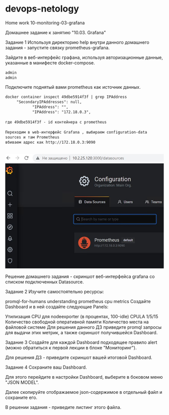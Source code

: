 # devops-netology  
Home work 10-monitoring-03-grafana

Домашнее задание к занятию "10.03. Grafana" 

Задание 1
Используя директорию help внутри данного домашнего задания - запустите связку prometheus-grafana.

Зайдите в веб-интерфейс графана, используя авторизационные данные, указанные в манифесте docker-compose.
````
admin
admin
````
Подключите поднятый вами prometheus как источник данных.
````
docker container inspect 49dbe5914f3f | grep IPAddress
     "SecondaryIPAddresses": null,
            "IPAddress": "",
            "IPAddress": "172.18.0.3",
 
где 49dbe5914f3f - id контейнера с prometheus

Переходим в web-интерфейс Grafana , выбираем configuration-data sources и там Prometheus
вбиваем адрес как http://172.18.0.3:9090
  

````
![](https://github.com/mgesler/devops-netology/blob/main/pic/prom1.jpg)

Решение домашнего задания - скриншот веб-интерфейса grafana со списком подключенных Datasource.

Задание 2
Изучите самостоятельно ресурсы:

promql-for-humans
understanding prometheus cpu metrics
Создайте Dashboard и в ней создайте следующие Panels:

Утилизация CPU для nodeexporter (в процентах, 100-idle)
CPULA 1/5/15
Количество свободной оперативной памяти
Количество места на файловой системе
Для решения данного ДЗ приведите promql запросы для выдачи этих метрик, а также скриншот получившейся Dashboard.

Задание 3
Создайте для каждой Dashboard подходящее правило alert (можно обратиться к первой лекции в блоке "Мониторинг").

Для решения ДЗ - приведите скриншот вашей итоговой Dashboard.

Задание 4
Сохраните ваш Dashboard.

Для этого перейдите в настройки Dashboard, выберите в боковом меню "JSON MODEL".

Далее скопируйте отображаемое json-содержимое в отдельный файл и сохраните его.

В решении задания - приведите листинг этого файла.

